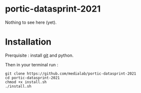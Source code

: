 # portic-datasprint-2021

Nothing to see here (yet).

# Installation

Prerquisite : install [git](https://git-scm.com/) and python.

Then in your terminal run :

```
git clone https://github.com/medialab/portic-datasprint-2021
cd portic-datasprint-2021
chmod +x install.sh
./install.sh
```
